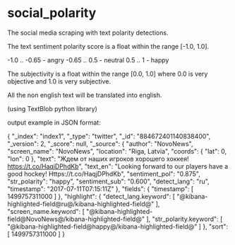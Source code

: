 # social_polarity



The social media scraping with text polarity detections.

The text sentiment polarity score is a float within the range [-1.0, 1.0].

-1.0 .. -0.65 - angry -0.65 .. 0.5 - neutral 0.5 .. 1 - happy

The subjectivity is a float within the range [0.0, 1.0] where 0.0 is very objective and 1.0 is very subjective.

All the non english text will be translated into english.

(using TextBlob python library)

output example in JSON format:

{ "_index": "index1", "_type": "twitter", "_id": "884672401140838400", "_version": 2, "_score": null, "_source": { "author": "NovoNews", "screen_name": "NovoNews", "location": "Riga, Latvia", "coords": { "lat": 0, "lon": 0 }, "text": "Ждем от наших игроков хорошего хоккея! https://t.co/HaqjDPhdKb", "text_en": "Looking forward to our players have a good hockey! Https://t.co/HaqjDPhdKb", "sentiment_pol": "0.875", "str_polarity": "happy", "sentiment_sub": "0.600", "detect_lang": "ru", "timestamp": "2017-07-11T07:15:11Z" }, "fields": { "timestamp": [ 1499757311000 ] }, "highlight": { "detect_lang.keyword": [ "@kibana-highlighted-field@ru@/kibana-highlighted-field@" ], "screen_name.keyword": [ "@kibana-highlighted-field@NovoNews@/kibana-highlighted-field@" ], "str_polarity.keyword": [ "@kibana-highlighted-field@happy@/kibana-highlighted-field@" ] }, "sort": [ 1499757311000 ] }

